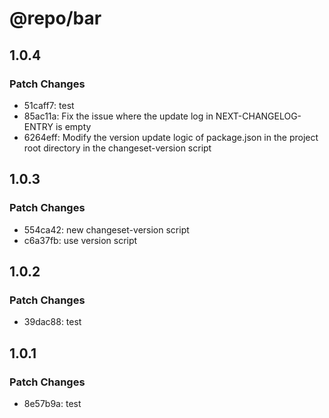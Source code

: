 # @repo/bar

## 1.0.4

### Patch Changes

- 51caff7: test
- 85ac11a: Fix the issue where the update log in NEXT-CHANGELOG-ENTRY is empty
- 6264eff: Modify the version update logic of package.json in the project root directory in the changeset-version script

## 1.0.3

### Patch Changes

- 554ca42: new changeset-version script
- c6a37fb: use version script

## 1.0.2

### Patch Changes

- 39dac88: test

## 1.0.1

### Patch Changes

- 8e57b9a: test
